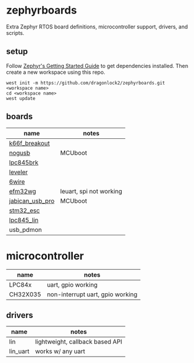 # zephyrboards

Extra Zephyr RTOS board definitions, microcontroller support, drivers, and scripts.

## setup

Follow [Zephyr's Getting Started Guide](https://docs.zephyrproject.org/latest/getting_started/index.html) to get dependencies installed. Then create a new workspace using this repo.

```
west init -m https://github.com/dragonlock2/zephyrboards.git <workspace name>
cd <workspace name>
west update
```

## boards

| name | notes |
| ---- | ----- |
| [k66f_breakout](https://matthewtran.dev/2021/08/k66f-breakout/) | |
| [nogusb](https://github.com/dragonlock2/kicadboards/tree/main/projects/NOGUSB) | MCUboot |
| [lpc845brk](https://www.nxp.com/products/processors-and-microcontrollers/arm-microcontrollers/general-purpose-mcus/lpc800-cortex-m0-plus-/lpc845-breakout-board-for-lpc84x-family-mcus:LPC845-BRK) | |
| [leveler](https://github.com/berkeleyauv/electrical_training) | |
| [6wire](https://matthewtran.dev/2022/05/6wire/) | |
| [efm32wg](https://github.com/dragonlock2/kicadboards/tree/main/breakouts/efm32wg) | leuart, spi not working |
| [jabican_usb_pro](https://matthewtran.dev/2022/12/jabican-usb-pro/) | MCUboot |
| [stm32_esc](https://matthewtran.dev/2022/12/stm32-esc/) | |
| [lpc845_lin](https://github.com/dragonlock2/kicadboards/tree/main/breakouts/lpc845_lin) | |
| usb_pdmon | |

# microcontroller

| name | notes |
| ---- | ----- |
| LPC84x | uart, gpio working |
| CH32X035 | non-interrupt uart, gpio working |

## drivers

| name | notes |
| ---- | ----- |
| lin | lightweight, callback based API |
| lin_uart | works w/ any uart |
